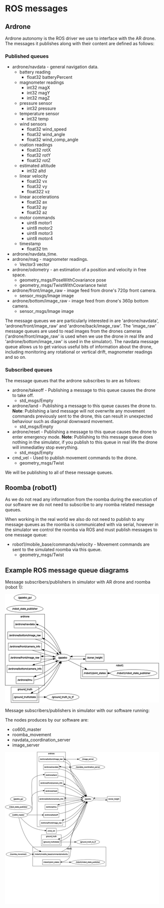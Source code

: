 # ROS messages

## Ardrone

Ardrone autonomy is the ROS driver we use to interface with the AR drone. The messages it publishes along with their content are defined as follows:

### Published queues

* ardrone/navdata - general navigation data.
    - battery reading
        - float32 batteryPercent
    - magnometer readings
        - int32 magX
        - int32 magY
        - int32 magZ
    - pressure sensor
        - int32 pressure
    - temperature sensor
        - int32 temp
    - wind sensors
        - float32 wind_speed
        - float32 wind_angle
        - float32 wind_comp_angle
    - roation readings
        - float32 rotX
        - float32 rotY
        - float32 rotZ
    - estimated altitude
        - int32 altd
    - linear velocity
        - float32 vx
        - float32 vy
        - float322 vz
    - linear accelerations
        - float32 ax
        - float32 ay
        - float32 az
    - motor commands
        - uint8 motor1
        - uint8 motor2
        - uint8 motor3
        - uint8 motor4
    - timestamp
        - float32 tm
* ardrone/navdata_time.
* ardrone/mag - magnometer readings.
    - Vector3 vector
* ardrone/odometry - an estimation of a position and velocity in free space.
    - geometry_msgs/PoseWithCovariance pose
    - geometry_msgs/TwistWithCovariance twist
* ardrone/front/image_raw - image feed from drone's 720p front camera.
    - sensor_msgs/Image image
* ardrone/bottom/image_raw - image feed from drone's 360p bottom camera.
    - sensor_msgs/Image image

The message queues we are particularly interested in are 'ardrone/navdata',  'ardrone/front/image_raw' and 'ardrone/back/image_raw'. The 'image_raw' message queues are used to read images from the drones cameras ('ardrone/front/image_raw' is used when we use the drone in real life and 'ardrone/bottom/image_raw' is used in the simulator). The navdata message queue allows us to get various useful bits of information about the drone, including monitoring any rotational or vertical drift, magnometer readings and so on.

### Subscribed queues

The message queues that the ardrone subscribes to are as follows:

* ardrone/takeoff - Publishing a message to this queue causes the drone to take off.
    - std_msgs/Empty
* ardrone/land - Publishing a message to this queue causes the drone to. __Note__: Publishing a land message will not 
overwrite any movement commands previously sent to the drone, this can result in unexpected behaviour such as diagonal downward movement.
    - std_msgs/Empty
* ardrone/reset - Publishing a message to this queue causes the drone to enter emergency mode. __Note__: Publishing to this message queue does nothing in the simulator, if you publish to this queue in real life the drone will immediatley stop everything.
    - std_msgs/Empty
* cmd_vel - Used to publish movement commands to the drone.
    - geometry_msgs/Twist

We will be publishing to all of these message queues.

## Roomba (robot1)

As we do not read any information from the roomba during the execution of our software we do not need to subscribe to any roomba related message queues.

When working in the real world we also do not need to publish to any message queues as the roomba is communicated with via serial, however in the simulator we control the roomba via ROS and must publish messages to one message queue:

* robot1/mobile_base/commands/velocity - Movement commands are sent to the simulated roomba via this queue.
    - geometry_msgs/Twist 


## Example ROS message queue diagrams

Message subscribers/publishers in simulator with AR drone and roomba (robot 1):

![Simulator image](images/sim_ros_diagram.png)

Message subscribers/publishers in simulator with our software running:

The nodes produces by our software are:
* co600_master
* roomba_movement
* navdata_coordination_server
* image_server

![Simulator with our software](images/rosgraph.svg)
